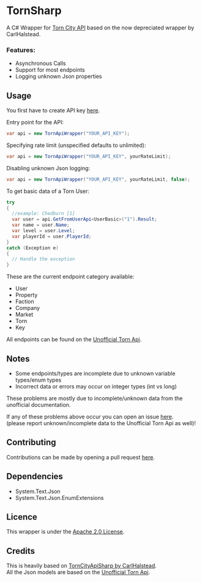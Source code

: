 # TornSharp
A C# Wrapper for [Torn City API](https://www.torn.com/api.html) based on the now depreciated wrapper by CarlHalstead.

### Features:
- Asynchronous Calls
- Support for most endpoints
- Logging unknown Json properties

## Usage
You first have to create API key [here](https://www.torn.com/preferences.php#tab=api).

Entry point for the API:
```c#
var api = new TornApiWrapper("YOUR_API_KEY");
```

Specifying rate limit (unspecified defaults to unlimited):
```c#
var api = new TornApiWrapper("YOUR_API_KEY", yourRateLimit);
```

Disabling unknown Json logging:
```c#
var api = new TornApiWrapper("YOUR_API_KEY", yourRateLimit, false);
```

To get basic data of a Torn User:
```c#
try
{
  //example: Chedburn [1]
  var user = api.GetFromUserApi<UserBasic>("1").Result;
  var name = user.Name;
  var level = user.Level;
  var playerId = user.PlayerId;
}
catch (Exception e)
{
  // Handle the exception
}
```
These are the current endpoint category available:
* User
* Property
* Faction
* Company
* Market
* Torn
* Key

All endpoints can be found on the [Unofficial Torn Api](https://tornapi.tornplayground.eu/).

## Notes
- Some endpoints/types are incomplete due to unknown variable types/enum types
- Incorrect data or errors may occur on integer types (int vs long)

These problems are mostly due to incomplete/unknown data from the unofficial documentation.<br />

If any of these problems above occur you can open an issue [here](https://github.com/YuumiPie/TornCitySharp/issues).<br />
(please report unknown/incomplete data to the Unofficial Torn Api as well)!

## Contributing

Contributions can be made by opening a pull request [here](https://github.com/YuumiPie/TornCitySharp/pulls).

## Dependencies
- System.Text.Json
- System.Text.Json.EnumExtensions

## Licence
This wrapper is under the [Apache 2.0 License](LICENSE.md).

## Credits
This is heavily based on [TornCityApiSharp by CarlHalstead](https://github.com/CarlHalstead/TornCityAPISharp).<br />
All the Json models are based on the [Unofficial Torn Api](https://tornapi.tornplayground.eu/).
